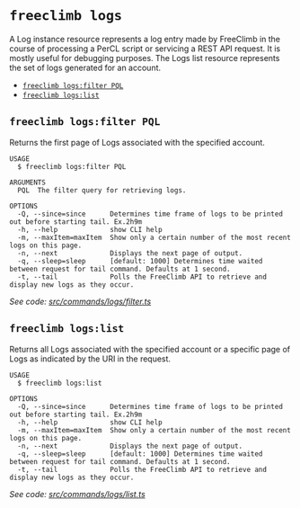 `freeclimb logs`
================

A Log instance resource represents a log entry made by FreeClimb in the course of processing a PerCL script or servicing a REST API request. It is mostly useful for debugging purposes. The Logs list resource represents the set of logs generated for an account.

* [`freeclimb logs:filter PQL`](#freeclimb-logsfilter-pql)
* [`freeclimb logs:list`](#freeclimb-logslist)

## `freeclimb logs:filter PQL`

Returns the first page of Logs associated with the specified account.

```
USAGE
  $ freeclimb logs:filter PQL

ARGUMENTS
  PQL  The filter query for retrieving logs.

OPTIONS
  -Q, --since=since      Determines time frame of logs to be printed out before starting tail. Ex.2h9m
  -h, --help             show CLI help
  -m, --maxItem=maxItem  Show only a certain number of the most recent logs on this page.
  -n, --next             Displays the next page of output.
  -q, --sleep=sleep      [default: 1000] Determines time waited between request for tail command. Defaults at 1 second.
  -t, --tail             Polls the FreeClimb API to retrieve and display new logs as they occur.
```

_See code: [src/commands/logs/filter.ts](https://github.com/FreeClimbAPI/freeclimb-cli/blob/v0.5.0/src/commands/logs/filter.ts)_

## `freeclimb logs:list`

Returns all Logs associated with the specified account or a specific page of Logs as indicated by the URI in the request.

```
USAGE
  $ freeclimb logs:list

OPTIONS
  -Q, --since=since      Determines time frame of logs to be printed out before starting tail. Ex.2h9m
  -h, --help             show CLI help
  -m, --maxItem=maxItem  Show only a certain number of the most recent logs on this page.
  -n, --next             Displays the next page of output.
  -q, --sleep=sleep      [default: 1000] Determines time waited between request for tail command. Defaults at 1 second.
  -t, --tail             Polls the FreeClimb API to retrieve and display new logs as they occur.
```

_See code: [src/commands/logs/list.ts](https://github.com/FreeClimbAPI/freeclimb-cli/blob/v0.5.0/src/commands/logs/list.ts)_
